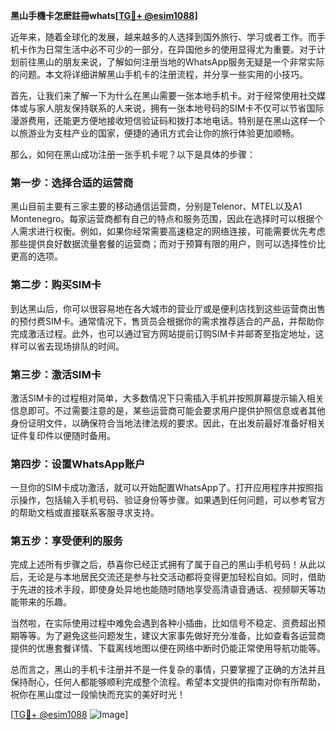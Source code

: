 **黑山手機卡怎麽註冊whats[[TG💪+ @esim1088](https://t.me/s/esim1088)]**

近年来，随着全球化的发展，越来越多的人选择到国外旅行、学习或者工作。而手机卡作为日常生活中必不可少的一部分，在异国他乡的使用显得尤为重要。对于计划前往黑山的朋友来说，了解如何注册当地的WhatsApp服务无疑是一个非常实际的问题。本文将详细讲解黑山手机卡的注册流程，并分享一些实用的小技巧。

首先，让我们来了解一下为什么在黑山需要一张本地手机卡。对于经常使用社交媒体或与家人朋友保持联系的人来说，拥有一张本地号码的SIM卡不仅可以节省国际漫游费用，还能更方便地接收短信验证码和拨打本地电话。特别是在黑山这样一个以旅游业为支柱产业的国家，便捷的通讯方式会让你的旅行体验更加顺畅。

那么，如何在黑山成功注册一张手机卡呢？以下是具体的步骤：

### **第一步：选择合适的运营商**
黑山目前主要有三家主要的移动通信运营商，分别是Telenor、MTEL以及A1 Montenegro。每家运营商都有自己的特点和服务范围，因此在选择时可以根据个人需求进行权衡。例如，如果你经常需要高速稳定的网络连接，可能需要优先考虑那些提供良好数据流量套餐的运营商；而对于预算有限的用户，则可以选择性价比更高的选项。

### **第二步：购买SIM卡**
到达黑山后，你可以很容易地在各大城市的营业厅或是便利店找到这些运营商出售的预付费SIM卡。通常情况下，售货员会根据你的需求推荐适合的产品，并帮助你完成激活过程。此外，也可以通过官方网站提前订购SIM卡并邮寄至指定地址，这样可以省去现场排队的时间。

### **第三步：激活SIM卡**
激活SIM卡的过程相对简单，大多数情况下只需插入手机并按照屏幕提示输入相关信息即可。不过需要注意的是，某些运营商可能会要求用户提供护照信息或者其他身份证明文件，以确保符合当地法律法规的要求。因此，在出发前最好准备好相关证件复印件以便随时备用。

### **第四步：设置WhatsApp账户**
一旦你的SIM卡成功激活，就可以开始配置WhatsApp了。打开应用程序并按照指示操作，包括输入手机号码、验证身份等步骤。如果遇到任何问题，可以参考官方的帮助文档或直接联系客服寻求支持。

### **第五步：享受便利的服务**
完成上述所有步骤之后，恭喜你已经正式拥有了属于自己的黑山手机号码！从此以后，无论是与本地居民交流还是参与社交活动都将变得更加轻松自如。同时，借助于先进的技术手段，即使身处异地也能随时随地享受高清语音通话、视频聊天等功能带来的乐趣。

当然啦，在实际使用过程中难免会遇到各种小插曲，比如信号不稳定、资费超出预期等等。为了避免这些问题发生，建议大家事先做好充分准备，比如查看各运营商提供的优惠套餐详情、下载离线地图以便在网络中断时仍能正常使用导航功能等。

总而言之，黑山的手机卡注册并不是一件复杂的事情，只要掌握了正确的方法并且保持耐心，任何人都能够顺利完成整个流程。希望本文提供的指南对你有所帮助，祝你在黑山度过一段愉快而充实的美好时光！

[[TG💪+ @esim1088](https://t.me/s/esim1088) ![Image](https://i.postimg.cc/4NQfJmqS/Snipaste-2025-05-13-00-14-12.png)]